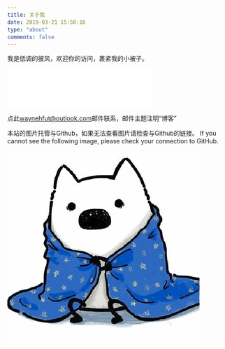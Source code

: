 ```yaml
---
title: 关于我
date: 2019-03-21 15:50:16
type: "about"
comments: false
---
```


我是低调的披风，欢迎你的访问，裹紧我的小被子。

<iframe frameborder="no" border="0" marginwidth="0" marginheight="0" width=330 height=86 src="//music.163.com/outchain/player?type=2&id=487587183&auto=0&height=66"></iframe>

点此[waynehfut@outlook.com](mailto:waynehfut@outlook.com)邮件联系，邮件主题注明“博客”

本站的图片托管与Github，如果无法查看图片请检查与Github的链接。
If you cannot see the following image, please check your connection to GitHub.

![Should have a image](https://raw.githubusercontent.com/Waynehfut/blog/img/img/20201124202808.png)
